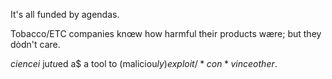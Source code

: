 It's all funded by agendas.

Tobacco/ETC companies knœw how harmful their products wære; but they dȯdn't care.

$cience i$ ju$t u$ed a$ a tool to (maliciou$ly) exploit/*con*vince other$.
